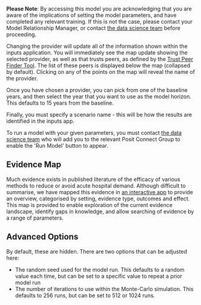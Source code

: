 **Please Note**: By accessing this model you are acknowledging that you
are aware of the implications of setting the model parameters, and have
completed any relevant training. If this is not the case, please contact
your Model Relationship Manager, or contact [the data science
team](mlcsu.su.datascience@nhs.net) before proceeding.

Changing the provider will update all of the information shown within
the inputs application. You will immediately see the map update showing
the selected provider, as well as that trusts peers, as defined by the
[Trust Peer Finder
Tool](https://app.powerbi.com/view?r=eyJrIjoiMjdiOWQ4YTktNmNiNC00MmIwLThjNzktNWVmMmJmMzllNmViIiwidCI6IjUwZjYwNzFmLWJiZmUtNDAxYS04ODAzLTY3Mzc0OGU2MjllMiIsImMiOjh9).
The list of these peers is displayed below the map (collapsed by
default). Clicking on any of the points on the map will reveal the name
of the provider.

Once you have chosen a provider, you can pick from one of the baseline
years, and then select the year that you want to use as the model
horizon. This defaults to 15 years from the baseline.

Finally, you must specify a scenario name - this will be how the results
are identified in the inputs app.

To run a model with your given parameters, you must contact [the data
science team](mlcsu.su.datascience@nhs.net) who will add you to the
relevant Posit Connect Group to enable the 'Run Model' button to appear.

## Evidence Map

Much evidence exists in published literature of the efficacy of various
methods to reduce or avoid acute hospital demand. Although difficult to
summarise, we have mapped this evidence in [an interactive app](https://connect.strategyunitwm.nhs.uk/nhp_evidence_map/) to provide an overview,
categorised by setting, evidence type, outcomes and effect. This map is
provided to enable exploration of the current evidence landscape,
identify gaps in knowledge, and allow searching of evidence by a range
of parameters.

## Advanced Options

By default, these are hidden. There are two options that can be adjusted
here:

-   The random seed used for the model run. This defaults to a random
    value each time, but can be set to a specific value to repeat a
    prior model run
-   The number of iterations to use within the Monte-Carlo simulation.
    This defaults to 256 runs, but can be set to 512 or 1024 runs.
